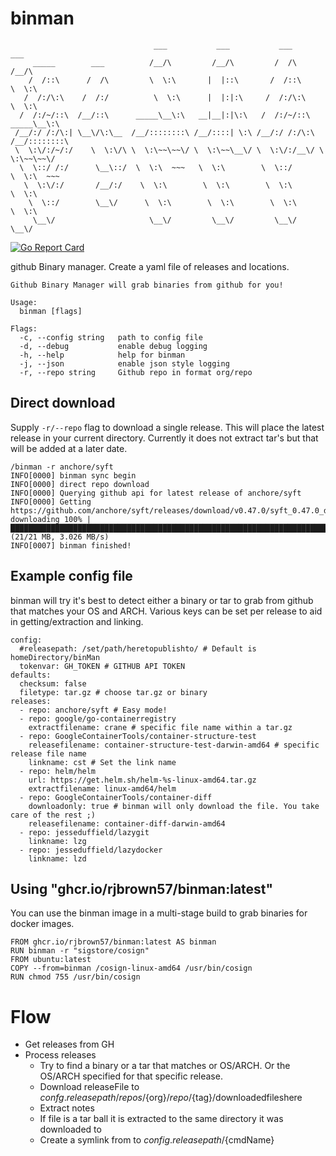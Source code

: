 # binman

```
                                ___           ___           ___           ___
     _____        ___          /__/\         /__/\         /  /\         /__/\
    /  /::\      /  /\         \  \:\       |  |::\       /  /::\        \  \:\
   /  /:/\:\    /  /:/          \  \:\      |  |:|:\     /  /:/\:\        \  \:\
  /  /:/~/::\  /__/::\      _____\__\:\   __|__|:|\:\   /  /:/~/::\   _____\__\:\
 /__/:/ /:/\:| \__\/\:\__  /__/::::::::\ /__/::::| \:\ /__/:/ /:/\:\ /__/::::::::\
 \  \:\/:/~/:/    \  \:\/\ \  \:\~~\~~\/ \  \:\~~\__\/ \  \:\/:/__\/ \  \:\~~\~~\/
  \  \::/ /:/      \__\::/  \  \:\  ~~~   \  \:\        \  \::/       \  \:\  ~~~
   \  \:\/:/       /__/:/    \  \:\        \  \:\        \  \:\        \  \:\
    \  \::/        \__\/      \  \:\        \  \:\        \  \:\        \  \:\
     \__\/                     \__\/         \__\/         \__\/         \__\/

```

[![Go Report Card](https://goreportcard.com/badge/github.com/rjbrown57/binman)](https://goreportcard.com/report/github.com/rjbrown57/binman)

github Binary manager. Create a yaml file of releases and locations.


```
Github Binary Manager will grab binaries from github for you!

Usage:
  binman [flags]

Flags:
  -c, --config string   path to config file
  -d, --debug           enable debug logging
  -h, --help            help for binman
  -j, --json            enable json style logging
  -r, --repo string     Github repo in format org/repo
```


## Direct download

Supply `-r/--repo` flag to download a single release. This will place the latest release in your current directory. Currently it does not extract tar's but that will be added at a later date.
```
/binman -r anchore/syft
INFO[0000] binman sync begin
INFO[0000] direct repo download
INFO[0000] Querying github api for latest release of anchore/syft
INFO[0000] Getting https://github.com/anchore/syft/releases/download/v0.47.0/syft_0.47.0_darwin_amd64.tar.gz
downloading 100% |███████████████████████████████████████████████████████████████████████████████████████████████████████████████████████████████████████████████████████████████████████████████████████████████████████████| (21/21 MB, 3.026 MB/s)
INFO[0007] binman finished!
```

## Example config file

binman will try it's best to detect either a binary or tar to grab from github that matches your OS and ARCH. Various keys can be set per release to aid in getting/extraction and linking.

```
config:
  #releasepath: /set/path/heretopublishto/ # Default is homeDirectory/binMan 
  tokenvar: GH_TOKEN # GITHUB API TOKEN
defaults:
  checksum: false
  filetype: tar.gz # choose tar.gz or binary
releases:
  - repo: anchore/syft # Easy mode!
  - repo: google/go-containerregistry
    extractfilename: crane # specific file name within a tar.gz
  - repo: GoogleContainerTools/container-structure-test
    releasefilename: container-structure-test-darwin-amd64 # specific release file name
    linkname: cst # Set the link name
  - repo: helm/helm
    url: https://get.helm.sh/helm-%s-linux-amd64.tar.gz
    extractfilename: linux-amd64/helm
  - repo: GoogleContainerTools/container-diff
    downloadonly: true # binman will only download the file. You take care of the rest ;)
    releasefilename: container-diff-darwin-amd64
  - repo: jesseduffield/lazygit
    linkname: lzg
  - repo: jesseduffield/lazydocker
    linkname: lzd

 ```

## Using "ghcr.io/rjbrown57/binman:latest"

You can use the binman image in a multi-stage build to grab binaries for docker images.

```
FROM ghcr.io/rjbrown57/binman:latest AS binman
RUN binman -r "sigstore/cosign"
FROM ubuntu:latest
COPY --from=binman /cosign-linux-amd64 /usr/bin/cosign
RUN chmod 755 /usr/bin/cosign
```

# Flow

* Get releases from GH
* Process releases
  * Try to find a binary or a tar that matches or OS/ARCH. Or the OS/ARCH specified for that specific release.
  * Download releaseFile to ${confg.releasepath}/repos/${org}/${repo}/${tag}/downloadedfileshere
  * Extract notes
  * If file is a tar ball it is extracted to the same directory it was downloaded to
  * Create a symlink from to ${config.releasepath}/${cmdName}
